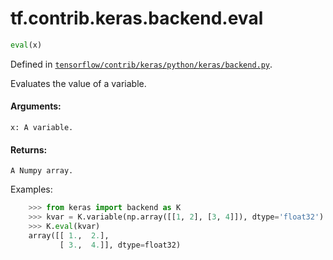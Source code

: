 <div itemscope itemtype="http://developers.google.com/ReferenceObject">
<meta itemprop="name" content="tf.contrib.keras.backend.eval" />
</div>

# tf.contrib.keras.backend.eval

``` python
eval(x)
```



Defined in [`tensorflow/contrib/keras/python/keras/backend.py`](https://www.tensorflow.org/code/tensorflow/contrib/keras/python/keras/backend.py).

Evaluates the value of a variable.

#### Arguments:

    x: A variable.


#### Returns:

    A Numpy array.

Examples:
```python
    >>> from keras import backend as K
    >>> kvar = K.variable(np.array([[1, 2], [3, 4]]), dtype='float32')
    >>> K.eval(kvar)
    array([[ 1.,  2.],
           [ 3.,  4.]], dtype=float32)
```